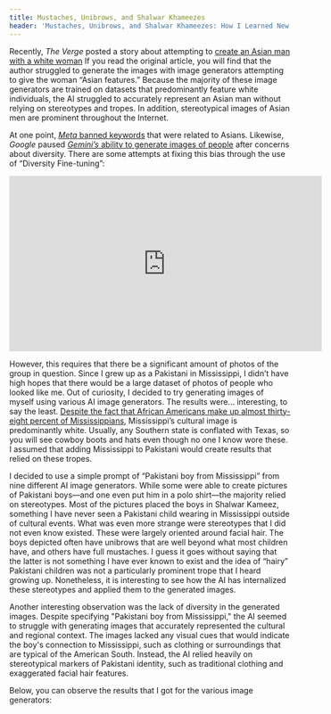 ```yaml
---
title: Mustaches, Unibrows, and Shalwar Khameezes
header: 'Mustaches, Unibrows, and Shalwar Khameezes: How I Learned New Stereotypes about Myself through AI'
---
```


Recently, _The Verge_ posted a story about attempting to [create an Asian man with a white woman](https://www.theverge.com/2024/4/10/24122072/ai-generated-asian-man-white-woman-couple-gemini-dalle-midjourney-tests) If you read the original article, you will find that the author struggled to generate the images with image generators attempting to give the woman “Asian features.” Because the majority of these image generators are trained on datasets that predominantly feature white individuals, the AI struggled to accurately represent an Asian man without relying on stereotypes and tropes. In addition, stereotypical images of Asian men are prominent throughout the Internet.

At one point, [_Meta_ banned keywords](https://www.theverge.com/2024/4/4/24121419/meta-instagram-ai-image-generator-asian-race) that were related to Asians. Likewise, _Google_ paused [_Gemini’s_ ability to generate images of people](https://www.theverge.com/2024/2/22/24079876/google-gemini-ai-photos-people-pause) after concerns about diversity. There are some attempts at fixing this bias through the use of “Diversity Fine-tuning”:

<center><iframe width="560" height="315" src="https://www.youtube.com/embed/5zLxoiBdG2U?si=wS4i08O6TJ-n2OJ_" title="YouTube video player" frameborder="0" allow="accelerometer; autoplay; clipboard-write; encrypted-media; gyroscope; picture-in-picture; web-share" referrerpolicy="strict-origin-when-cross-origin" allowfullscreen></iframe></center>

However, this requires that there be a significant amount of photos of the group in question. Since I grew up as a Pakistani in Mississippi, I didn’t have high hopes that there would be a large dataset of photos of people who looked like me. Out of curiosity, I decided to try generating images of myself using various AI image generators. The results were... interesting, to say the least. [Despite the fact that African Americans make up almost thirty-eight percent of Mississippians](https://en.wikipedia.org/wiki/Mississippi#Demographics), Mississippi’s cultural image is predominantly white. Usually, any Southern state is conflated with Texas, so you will see cowboy boots and hats even though no one I know wore these. I assumed that adding Mississippi to Pakistani would create results that relied on these tropes.

I decided to use a simple prompt of “Pakistani boy from Mississippi” from nine different AI image generators. While some were able to create pictures of Pakistani boys—and one even put him in a polo shirt—the majority relied on stereotypes. Most of the pictures placed the boys in Shalwar Kameez, something I have never seen a Pakistani child wearing in Mississippi outside of cultural events. What was even more strange were stereotypes that I did not even know existed. These were largely oriented around facial hair. The boys depicted often have unibrows that are well beyond what most children have, and others have full mustaches. I guess it goes without saying that the latter is not something I have ever known to exist and the idea of “hairy” Pakistani children was not a particularly prominent trope that I heard growing up. Nonetheless, it is interesting to see how the AI has internalized these stereotypes and applied them to the generated images.

Another interesting observation was the lack of diversity in the generated images. Despite specifying "Pakistani boy from Mississippi," the AI seemed to struggle with generating images that accurately represented the cultural and regional context. The images lacked any visual cues that would indicate the boy's connection to Mississippi, such as clothing or surroundings that are typical of the American South. Instead, the AI relied heavily on stereotypical markers of Pakistani identity, such as traditional clothing and exaggerated facial hair features.

Below, you can observe the results that I got for the various image generators:

<div class="flourish-embed flourish-cards" data-src="visualisation/18195939"><script src="https://public.flourish.studio/resources/embed.js"></script></div>